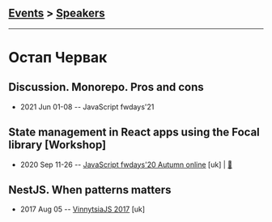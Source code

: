 ## [Events](../README.md) > [Speakers](../speakers.md)
---

# Остап Червак

## Discussion. Monorepo. Pros and cons
- 2021 Jun 01-08 -- JavaScript fwdays&#39;21    
## State management in React apps using the Focal library [Workshop]
- 2020 Sep 11-26 -- [JavaScript fwdays&#39;20 Autumn online](https://youtu.be/xlPEUeYtCNQ) [uk] | [:notebook:](https://www.slideshare.net/fwdays/state-management-in-react-apps-using-the-focal-library-workshop-oleksandr-suhak-ostap-chervak)  
## NestJS. When patterns matters
- 2017 Aug 05 -- [VinnytsiaJS 2017](https://www.youtube.com/watch?v=Z9KkMRd8Blc) [uk]   
